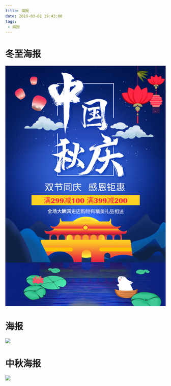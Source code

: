 ```yaml
---
title: 海报
date: 2019-03-01 19:43:00
tags:
 - 海报
---
```

# 冬至海报

![](https://github.com/wmmm1996/blog-source/blob/master/images/%E4%BD%9C%E5%93%81%E9%9B%86/%E5%B9%B3%E9%9D%A2%E8%AE%BE%E8%AE%A1/%E6%B5%B7%E6%8A%A5/%E4%B8%AD%E7%A7%8B%E6%B5%B7%E6%8A%A5.jpg)

# 海报
![](E:\OneDrive\魏敏文件\作品备份\魏敏-作品集-UI设计师\作品集\平面设计\海报\\海报.jpg)

# 中秋海报
![](E:\OneDrive\魏敏文件\作品备份\魏敏-作品集-UI设计师\作品集\平面设计\海报\\中秋海报.jpg)

